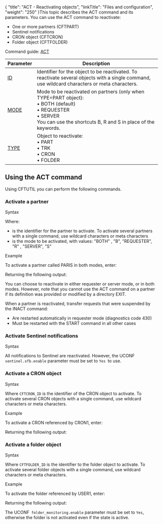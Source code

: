 {
    "title": "ACT  - Reactivating objects",
    "linkTitle": "Files and configuration",
    "weight": "250"
}This topic describes the ACT command and its parameters. You can use
the ACT command to reactivate:

-   One or more partners (CFTPART)
-   Sentinel notifications
-   CRON object (CFTCRON)
-   Folder object (CFTFOLDER)

Command guide: [ACT](../../command_summary#ACT)


|  Parameter  |  Description  |
| --- | --- |
|  <a href="../../command_summary/parameter_intro/id">ID</a>  |  Identifier for the object to be reactivated. To reactivate several objects with a single command, use wildcard characters or meta characters.  |
|  <a href="../../command_summary/parameter_intro/mode">MODE</a>  |  Mode to be reactivated on partners (only when TYPE=PART object):<br/> • BOTH (default)<br/> • REQUESTER<br/> • SERVER<br/>You can use the shortcuts B, R and S in place of the keywords.  |
|  <a href="../../command_summary/parameter_intro/type">TYPE</a>  |  Object to reactivate:<br/> • PART<br/> • TRK<br/> • CRON<br/> • FOLDER</li>  |


## Using the ACT command

Using CFTUTIL you can perform the following commands.

### Activate a partner

Syntax

Where:

-   is the identifier for the partner to activate. To activate several partners with a single command, use wildcard characters or meta characters
-   is the mode to be activated, with values: "BOTH" , "B", "REQUESTER", "R" , "SERVER", "S"

Example

To activate a partner called PARIS in both modes, enter:

Returning the following output:

You can choose to reactivate in either requester or server mode, or
in both modes. However, note that you cannot use the ACT command on a partner if its definition was
provided or modified by a directory EXIT.

When a partner is reactivated, transfer requests that were suspended
by the INACT command:

-   Are restarted automatically
    in requester mode (diagnostics code 430)
-   Must be restarted
    with the START command in all other cases

### Activate Sentinel notifications

Syntax

All notifications to Sentinel are reactivated. However, the UCONF` sentinel.xfb.enable` parameter must be set to `Yes `to use.

### Activate a CRON object

Syntax

Where `CFTCRON_ID` is the identifier of the CRON object to activate. To activate several CRON objects with a single command, use wildcard characters or meta characters.

Example

To activate a CRON referenced by CRON1, enter:

Returning the following output:

### Activate a folder object

Syntax

Where `CFTFOLDER_ID` is the identifier to the folder object to activate. To activate several folder objects with a single command, use wildcard characters or meta characters.

Example

To activate the folder referenced by USER1, enter:

Returning the following output:

The UCONF` folder_monitoring.enable` parameter must be set to `Yes`, otherwise the folder is not activated even if the state is active.
